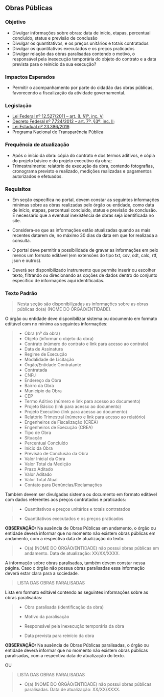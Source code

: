 ## Obras Públicas

### Objetivo
-	Divulgar informações sobre obras: data de início, etapas, percentual concluído, status e previsão de conclusão
-	Divulgar os quantitativos, e os preços unitários e totais contratados
-	Divulgar os quantitativos executados e os preços praticados
-	Divulgar relação das obras paralisadas contendo o motivo, o responsável pela inexecução temporária do objeto do contrato e a data prevista para o reinício da sua execução?

### Impactos Esperados
-	Permitir o acompanhamento por parte do cidadão das obras públicas, favorecendo a fiscalização da atividade governamental.

### Legislação
-	[Lei Federal nº 12.527/2011 – art. 8, §1º, inc. V](http://www.planalto.gov.br/ccivil_03/_ato2011-2014/2011/lei/l12527.htm#art8);
-	[Decreto Federal nº 7.724/2012 – art. 7º, §3º, inc. II](http://www.planalto.gov.br/ccivil_03/_ato2011-2014/2012/decreto/d7724.htm#art7);
-	[Lei Estadual nº 23.386/2019](https://www.almg.gov.br/consulte/legislacao/completa/completa.html?tipo=LEI&num=23386&comp=&ano=2019).
-	Programa Nacional de Transparência Pública

### Frequência de atualização
-	Após o início da obra: cópia do contrato e dos termos aditivos, e cópia do projeto básico e do projeto executivo da obra;
-	Trimestralmente: relatório de execução da obra, contendo fotografias, cronograma previsto e realizado, medições realizadas e pagamentos autorizados e efetuados.

### Requisitos
- Em seção específica no portal, devem constar as seguintes informações mínimas sobre as obras realizadas pelo órgão ou entidade, como data de início, etapas, percentual concluído, status e previsão de conclusão. É necessário que a eventual inexistência de obras seja identificada no site.

- Considera-se que as informações estão atualizadas quando as mais recentes datarem de, no máximo 30 dias da data em que for realizada a consulta.

- O portal deve permitir a possibilidade de gravar as informações em pelo menos um formato editável (em extensões do tipo txt, csv, odt, calc, rtf, json e outros).

- Deverá ser disponibilizado instrumento que permite inserir ou escolher texto, filtrando ou direcionando as opções de dados dentro do conjunto específico de informações aqui identificadas.

### Texto Padrão

> Nesta seção são disponibilizadas as informações sobre as obras públicas do(a) (NOME DO ÓRGÃO/ENTIDADE).
> 
O órgão ou entidade deve disponibilizar sistema ou documento em formato editável com no mínimo as seguintes informações:

> - Obra (nº da obra) 
> - Objeto (informar o objeto da obra)
> - Contrato (número do contrato e link para acesso ao contrato)
> - Data de Assinatura
> - Regime de Execução
> - Modalidade de Licitação
> - Órgão/Entidade Contratante
> - Contratada
> - CNPJ
> - Endereço da Obra
> - Bairro da Obra
> - Município da Obra
> - CEP
> - Termo Aditivo (número e link para acesso ao documento)
> - Projeto Básico (link para acesso ao documento)
> - Projeto Executivo (link para acesso ao documento)
> - Relatório Trimestral (número e link para acesso ao relatório)
> - Engenheiros de Fiscalização (CREA)
> - Engenheiros de Execução (CREA)
> - Tipo de Obra
> - Situação
> - Percentual Concluído
> - Início da Obra
> - Previsão de Conclusão da Obra
> - Valor Inicial da Obra
> - Valor Total da Medição
> - Prazo Aditado
> - Valor Aditado
> - Valor Total Atual
> - Contato para Denúncias/Reclamações

Também devem ser divulgadas sistema ou documento em formato editável com dados referentes aos preços contratados e praticados:
> - Quantitativos e preços unitários e totais contratados 

> - Quantitativos executados e os preços praticados


**OBSERVAÇÃO:** Na ausência de Obras Públicas em andamento, o órgão ou entidade deverá informar que no momento não existem obras públicas em andamento, com a respectiva data de atualização do texto. 
> - O(a) (NOME DO ÓRGÃO/ENTIDADE) não possui obras públicas em andamento. Data de atualização: XX/XX/XXXX.


A informação sobre obras paralisadas, também devem constar nessa página. Caso o órgão não possua obras paralisadas essa informação deverá estar clara para a sociedade.

> LISTA DAS OBRAS PARALISADAS
> 
Lista em formato editável contendo as seguintes informações sobre as obras paralisadas:

> - Obra paralisada (identificação da obra)
> 
> - Motivo da paralisação
> 
> - Responsável pela inexecução temporária da obra
> 
> - Data prevista para reinício da obra

**OBSERVAÇÃO:** Na ausência de Obras Públicas paralisadas, o órgão ou entidade deverá informar que no momento não existem obras públicas paralisadas, com a respectiva data de atualização do texto. 

OU 

> LISTA DAS OBRAS PARALISADAS
> 
> - O(a) (NOME DO ÓRGÃO/ENTIDADE) não possui obras públicas paralisadas. Data de atualização: XX/XX/XXXX.


